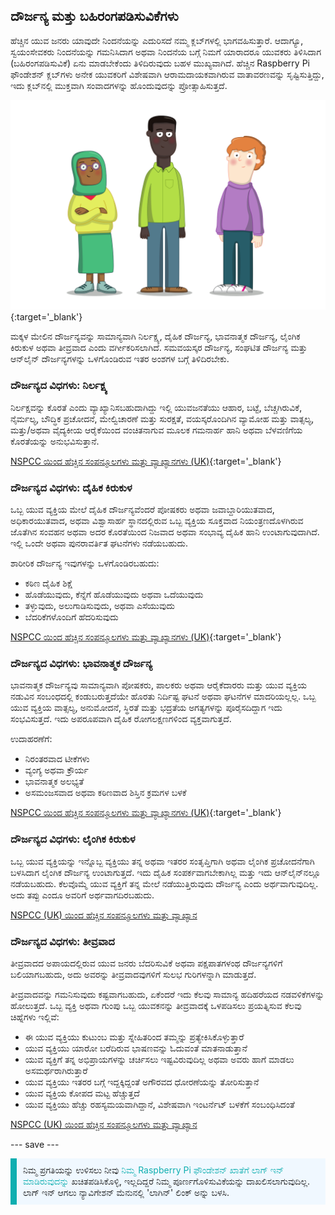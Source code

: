 ## ದೌರ್ಜನ್ಯ ಮತ್ತು ಬಹಿರಂಗಪಡಿಸುವಿಕೆಗಳು

ಹೆಚ್ಚಿನ ಯುವ ಜನರು ಯಾವುದೇ ನಿಂದನೆಯನ್ನು ಎದುರಿಸದೆ ನಮ್ಮ ಕ್ಲಬ್‌ಗಳಲ್ಲಿ ಭಾಗವಹಿಸುತ್ತಾರೆ. ಆದಾಗ್ಯೂ, ಸ್ವಯಂಸೇವಕರು ನಿಂದನೆಯನ್ನು ಗಮನಿಸಿದಾಗ ಅಥವಾ ನಿಂದನೆಯ ಬಗ್ಗೆ ನಿಮಗೆ ಯಾರಾದರೂ ಯುವಕರು ತಿಳಿಸಿದಾಗ (ಬಹಿರಂಗಪಡಿಸುವಿಕೆ) ಏನು ಮಾಡಬೇಕೆಂದು ತಿಳಿದಿರುವುದು ಬಹಳ ಮುಖ್ಯವಾಗಿದೆ. ಹೆಚ್ಚಿನ Raspberry Pi ಫೌಂಡೇಶನ್ ಕ್ಲಬ್‌ಗಳು ಅನೇಕ ಯುವಕರಿಗೆ ವಿಶೇಷವಾಗಿ ಆರಾಮದಾಯಕವಾಗಿರುವ ವಾತಾವರಣವನ್ನು ಸೃಷ್ಟಿಸುತ್ತಿದ್ದು, ಇದು ಕ್ಲಬ್‌ನಲ್ಲಿ ಮುಕ್ತವಾಗಿ ಸಂವಾದಗಳನ್ನು ಹೊಂದುವುದನ್ನು ಪ್ರೋತ್ಸಾಹಿಸುತ್ತದೆ.

![ಮೂವರು ಯುವಕರು ನಿಂತಿದ್ದಾರೆ.](images/7-Diverse-Mix.png){:target='_blank'}

ಮಕ್ಕಳ ಮೇಲಿನ ದೌರ್ಜನ್ಯವನ್ನು ಸಾಮಾನ್ಯವಾಗಿ ನಿರ್ಲಕ್ಷ್ಯ, ದೈಹಿಕ ದೌರ್ಜನ್ಯ, ಭಾವನಾತ್ಮಕ ದೌರ್ಜನ್ಯ, ಲೈಂಗಿಕ ಕಿರುಕುಳ ಅಥವಾ ತೀವ್ರವಾದ ಎಂದು ವರ್ಗೀಕರಿಸಲಾಗಿದೆ. ಸಮವಯಸ್ಕರ ದೌರ್ಜನ್ಯ, ಸಂಘಟಿತ ದೌರ್ಜನ್ಯ ಮತ್ತು ಆನ್‌ಲೈನ್‌ ದೌರ್ಜನ್ಯಗಳನ್ನು ಒಳಗೊಂಡಿರುವ ಇತರ ಅಂಶಗಳ ಬಗ್ಗೆ ತಿಳಿದಿರಬೇಕು.

### ದೌರ್ಜನ್ಯದ ವಿಧಗಳು: ನಿರ್ಲಕ್ಷ್ಯ

ನಿರ್ಲಕ್ಷವನ್ನು ಕೊರತೆ ಎಂದು ವ್ಯಾಖ್ಯಾನಿಸಬಹುದಾಗಿದ್ದು ಇಲ್ಲಿ ಯುವಜನತೆಯು ಆಹಾರ, ಬಟ್ಟೆ, ಬೆಚ್ಚಗಿರುವಿಕೆ, ನೈರ್ಮಲ್ಯ, ಬೌದ್ಧಿಕ ಪ್ರಚೋದನೆ, ಮೇಲ್ವಿಚಾರಣೆ ಮತ್ತು ಸುರಕ್ಷತೆ, ವಯಸ್ಕರೊಂದಿಗಿನ ವ್ಯಾಮೋಹ ಮತ್ತು ವಾತ್ಸಲ್ಯ, ಮತ್ತು/ಅಥವಾ ವೈದ್ಯಕೀಯ ಆರೈಕೆಯಿಂದ ವಂಚಿತನಾಗುವ ಮೂಲಕ ಗಮನಾರ್ಹ ಹಾನಿ ಅಥವಾ ಬೆಳವಣಿಗೆಯ ಕೊರತೆಯನ್ನು ಅನುಭವಿಸುತ್ತಾನೆ.

[NSPCC ಯಿಂದ ಹೆಚ್ಚಿನ ಸಂಪನ್ಮೂಲಗಳು ಮತ್ತು ವ್ಯಾಖ್ಯಾನಗಳು (UK)](https://www.nspcc.org.uk/what-is-child-abuse/types-of-abuse/neglect/){:target='_blank'}

### ದೌರ್ಜನ್ಯದ ವಿಧಗಳು: ದೈಹಿಕ ಕಿರುಕುಳ

ಒಬ್ಬ ಯುವ ವ್ಯಕ್ತಿಯ ಮೇಲೆ ದೈಹಿಕ ದೌರ್ಜನ್ಯವೆಂದರೆ ಪೋಷಕರು ಅಥವಾ ಜವಾಬ್ದಾರಿಯುತವಾದ, ಅಧಿಕಾರಯುತವಾದ, ಅಥವಾ ವಿಶ್ವಾಸಾರ್ಹ ಸ್ಥಾನದಲ್ಲಿರುವ ಒಬ್ಬ ವ್ಯಕ್ತಿಯ ಸೂಕ್ತವಾದ ನಿಯಂತ್ರಣದೊಳಗಿರುವ ಜೊತೆಗಿನ ಸಂವಹನ ಅಥವಾ ಅದರ ಕೊರತೆಯಿಂದ ನಿಜವಾದ ಅಥವಾ ಸಂಭಾವ್ಯ ದೈಹಿಕ ಹಾನಿ ಉಂಟಾಗುವುದಾಗಿದೆ. ಇಲ್ಲಿ ಒಂದೇ ಅಥವಾ ಪುನರಾವರ್ತಿತ ಘಟನೆಗಳು ನಡೆಯಬಹುದು.

ಶಾರೀರಿಕ ದೌರ್ಜನ್ಯ ಇವುಗಳನ್ನು ಒಳಗೊಂಡಿರಬಹುದು:

* ಕಠಿಣ ದೈಹಿಕ ಶಿಕ್ಷೆ
* ಹೊಡೆಯುವುದು, ಕೆನ್ನೆಗೆ ಹೊಡೆಯುವುದು ಅಥವಾ ಒದೆಯುವುದು
* ತಳ್ಳುವುದು, ಅಲುಗಾಡಿಸುವುದು, ಅಥವಾ ಎಸೆಯುವುದು
* ಬೆದರಿಕೆಗಳೊಂದಿಗೆ ಹೆದರಿಸುವುದು

[NSPCC ಯಿಂದ ಹೆಚ್ಚಿನ ಸಂಪನ್ಮೂಲಗಳು ಮತ್ತು ವ್ಯಾಖ್ಯಾನಗಳು (UK)](https://www.nspcc.org.uk/what-is-child-abuse/types-of-abuse/physical-abuse/){:target='_blank'}

### ದೌರ್ಜನ್ಯದ ವಿಧಗಳು: ಭಾವನಾತ್ಮಕ ದೌರ್ಜನ್ಯ

ಭಾವನಾತ್ಮಕ ದೌರ್ಜನ್ಯವು ಸಾಮಾನ್ಯವಾಗಿ ಪೋಷಕರು, ಪಾಲಕರು ಅಥವಾ ಆರೈಕೆದಾರರು ಮತ್ತು ಯುವ ವ್ಯಕ್ತಿಯ ನಡುವಿನ ಸಂಬಂಧದಲ್ಲಿ ಕಂಡುಬರುತ್ತದೆಯೇ ಹೊರತು ನಿರ್ದಿಷ್ಟ ಘಟನೆ ಅಥವಾ ಘಟನೆಗಳ ಮಾದರಿಯಲ್ಲಲ್ಲ. ಒಬ್ಬ ಯುವ ವ್ಯಕ್ತಿಯ ವಾತ್ಸಲ್ಯ, ಅನುಮೋದನೆ, ಸ್ಥಿರತೆ ಮತ್ತು ಭದ್ರತೆಯ ಅಗತ್ಯಗಳನ್ನು ಪೂರೈಸದಿದ್ದಾಗ ಇದು ಸಂಭವಿಸುತ್ತದೆ. ಇದು ಅಪರೂಪವಾಗಿ ದೈಹಿಕ ರೋಗಲಕ್ಷಣಗಳಿಂದ ವ್ಯಕ್ತವಾಗುತ್ತದೆ.

ಉದಾಹರಣೆಗೆ:

* ನಿರಂತರವಾದ ಟೀಕೆಗಳು
* ವ್ಯಂಗ್ಯ ಅಥವಾ ಕ್ರೌರ್ಯ
* ಭಾವನಾತ್ಮಕ ಅಲಭ್ಯತೆ
* ಅಸಮಂಜಸವಾದ ಅಥವಾ ಕಠಿಣವಾದ ಶಿಸ್ತಿನ ಕ್ರಮಗಳ ಬಳಕೆ

[NSPCC ಯಿಂದ ಹೆಚ್ಚಿನ ಸಂಪನ್ಮೂಲಗಳು ಮತ್ತು ವ್ಯಾಖ್ಯಾನಗಳು (UK)](https://www.nspcc.org.uk/what-is-child-abuse/types-of-abuse/emotional-abuse/){:target='_blank'}

### ದೌರ್ಜನ್ಯದ ವಿಧಗಳು: ಲೈಂಗಿಕ ಕಿರುಕುಳ

ಒಬ್ಬ ಯುವ ವ್ಯಕ್ತಿಯನ್ನು ಇನ್ನೊಬ್ಬ ವ್ಯಕ್ತಿಯು ತನ್ನ ಅಥವಾ ಇತರರ ಸಂತೃಪ್ತಿಗಾಗಿ ಅಥವಾ ಲೈಂಗಿಕ ಪ್ರಚೋದನೆಗಾಗಿ ಬಳಸಿದಾಗ ಲೈಂಗಿಕ ದೌರ್ಜನ್ಯ ಉಂಟಾಗುತ್ತದೆ. ಇದು ದೈಹಿಕ ಸಂಪರ್ಕವಾಗಬೇಕಾಗಿಲ್ಲ ಮತ್ತು ಇದು ಆನ್‌ಲೈನ್‌‌ನಲ್ಲೂ ನಡೆಯಬಹುದು. ಕೆಲವೊಮ್ಮೆ ಯುವ ವ್ಯಕ್ತಿಗೆ ತನ್ನ ಮೇಲೆ ನಡೆಯುತ್ತಿರುವುದು ದೌರ್ಜನ್ಯ ಎಂದು ಅರ್ಥವಾಗುವುದಿಲ್ಲ. ಅದು ತಪ್ಪು ಎಂದೂ ಅವರಿಗೆ ಅರ್ಥವಾಗದಿರಬಹುದು.

[NSPCC (UK) ಯಿಂದ ಹೆಚ್ಚಿನ ಸಂಪನ್ಮೂಲಗಳು ಮತ್ತು ವ್ಯಾಖ್ಯಾನ](https://www.nspcc.org.uk/what-is-child-abuse/types-of-abuse/child-sexual-abuse/)

### ದೌರ್ಜನ್ಯದ ವಿಧಗಳು: ತೀವ್ರವಾದ

ತೀವ್ರವಾದದ ಅಪಾಯದಲ್ಲಿರುವ ಯುವ ಜನರು ಬೆದರಿಸುವಿಕೆ ಅಥವಾ ಪಕ್ಷಪಾತಗಳಂಥ ದೌರ್ಜನ್ಯಗಳಿಗೆ ಬಲಿಯಾಗಬಹುದು, ಅದು ಅವರನ್ನು ತೀವ್ರವಾದವುಗಳಿಗೆ ಸುಲಭ ಗುರಿಗಳನ್ನಾಗಿ ಮಾಡುತ್ತದೆ.

ತೀವ್ರವಾದವನ್ನು ಗಮನಿಸುವುದು ಕಷ್ಟವಾಗಬಹುದು, ಏಕೆಂದರೆ ಇದು ಕೆಲವು ಸಾಮಾನ್ಯ ಹದಿಹರೆಯದ ನಡವಳಿಕೆಗಳನ್ನು ಹೋಲುತ್ತದೆ. ಒಬ್ಬ ವ್ಯಕ್ತಿ ಅಥವಾ ಗುಂಪು ಒಬ್ಬ ಯುವಕನನ್ನು ತೀವ್ರವಾದಕ್ಕೆ ಒಳಪಡಿಸಲು ಪ್ರಯತ್ನಿಸುವ ಕೆಲವು ಚಿಹ್ನೆಗಳು ಇಲ್ಲಿವೆ:

- ಈ ಯುವ ವ್ಯಕ್ತಿಯು ಕುಟುಂಬ ಮತ್ತು ಸ್ನೇಹಿತರಿಂದ ತಮ್ಮನ್ನು ಪ್ರತ್ಯೇಕಿಸಿಕೊಳ್ಳುತ್ತಾರೆ
- ಯುವ ವ್ಯಕ್ತಿಯು ಯಾರೋ ಬರೆದಿರುವ ಭಾಷಣವನ್ನು ಓದುವಂತೆ ಮಾತನಾಡುತ್ತಾನೆ
- ಯುವ ವ್ಯಕ್ತಿಗೆ ತನ್ನ ಅಭಿಪ್ರಾಯಗಳನ್ನು ಚರ್ಚಿಸಲು ಇಷ್ಟವಿರುವುದಿಲ್ಲ ಅಥವಾ ಅವರು ಹಾಗೆ ಮಾಡಲು ಅಸಮರ್ಥರಾಗಿರುತ್ತಾರೆ
- ಯುವ ವ್ಯಕ್ತಿಯು ಇತರರ ಬಗ್ಗೆ ಇದ್ದಕ್ಕಿದ್ದಂತೆ ಅಗೌರವದ ಧೋರಣೆಯನ್ನು ತೋರಿಸುತ್ತಾನೆ
- ಯುವ ವ್ಯಕ್ತಿಯ ಕೋಪದ ಮಟ್ಟ ಹೆಚ್ಚುತ್ತದೆ
- ಯುವ ವ್ಯಕ್ತಿಯು ಹೆಚ್ಚು ರಹಸ್ಯಮಯವಾಗಿದ್ದಾನೆ, ವಿಶೇಷವಾಗಿ ಇಂಟರ್ನೆಟ್ ಬಳಕೆಗೆ ಸಂಬಂಧಿಸಿದಂತೆ

[NSPCC (UK) ಯಿಂದ ಹೆಚ್ಚಿನ ಸಂಪನ್ಮೂಲಗಳು ಮತ್ತು ವ್ಯಾಖ್ಯಾನ](https://www.nspcc.org.uk/keeping-children-safe/reporting-abuse/dedicated-helplines/protecting-children-from-radicalisation/)

--- save ---

<p style="border-left: solid; border-width:10px; border-color: #0faeb0; background-color: aliceblue; padding: 10px;">
ನಿಮ್ಮ ಪ್ರಗತಿಯನ್ನು ಉಳಿಸಲು ನೀವು <span style="color: #0faeb0"> ನಿಮ್ಮ Raspberry Pi ಫೌಂಡೇಶನ್ ಖಾತೆಗೆ ಲಾಗ್ ಇನ್ ಮಾಡಿರುವುದನ್ನು</span> ಖಚಿತಪಡಿಸಿಕೊಳ್ಳಿ, ಇಲ್ಲದಿದ್ದರೆ ನಿಮ್ಮ ಪೂರ್ಣಗೊಳಿಸುವಿಕೆಯನ್ನು ದಾಖಲಿಸಲಾಗುವುದಿಲ್ಲ. ಲಾಗ್ ಇನ್ ಆಗಲು ನ್ಯಾವಿಗೇಶನ್ ಮೆನುನಲ್ಲಿ 'ಲಾಗಿನ್' ಲಿಂಕ್ ಅನ್ನು ಬಳಸಿ.
</p>
